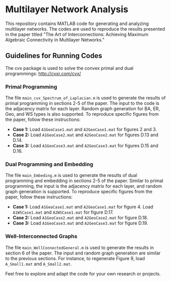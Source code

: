 # Multilayer Network Analysis

This repository contains MATLAB code for generating and analyzing multilayer networks. 
The codes are used to reproduce the results presented in the paper titled "The Art of Interconnections: Achieving Maximum Algebraic Connectivity in Multilayer Networks."

## Guidelines for Running Codes

The cvx package is used to solve the convex primal and dual programmings: http://cvxr.com/cvx/ 


### Primal Programming

The file `main_cvx_Spectrum_of_Laplacian.m` is used to generate the results of primal programming in sections 2-5 of the paper. 
The input to the code is the adjacency matrix for each layer. 
Random graph generation for BA, ER, Geo, and WS types is also supported. 
To reproduce specific figures from the paper, follow these instructions:

- **Case 1:** Load `A1GeoCase1.mat` and `A2GeoCase1.mat` for figures 2 and 3.
- **Case 2:** Load `A1GeoCase2.mat` and `A2GeoCase2.mat` for figures D.13 and D.14.
- **Case 3:** Load `A1GeoCase3.mat` and `A2GeoCase3.mat` for figures D.15 and D.16.

### Dual Programming and Embedding

The file `main_Embeding.m` is used to generate the results of dual programming and embedding in sections 2-5 of the paper. 
Similar to primal programming, the input is the adjacency matrix for each layer, and random graph generation is supported. 
To reproduce specific figures from the paper, follow these instructions:

- **Case 1:** Load `A1GeoCase1.mat` and `A2GeoCase1.mat` for figure 4. Load `A1WSCase1.mat` and `A2WSCase1.mat` for figure D.17.
- **Case 2:** Load `A1GeoCase2.mat` and `A2GeoCase2.mat` for figure D.18.
- **Case 3:** Load `A1GeoCase3.mat` and `A2GeoCase3.mat` for figure D.19.

### Well-Interconnected Graphs

The file `main_WellConnectedGeneral.m` is used to generate the results in section 6 of the paper. 
The input and random graph generation are similar to the previous sections. 
For instance, to regenerate Figure 9, load `A_Small1.mat` and `A_Small2.mat`.



Feel free to explore and adapt the code for your own research or projects.
